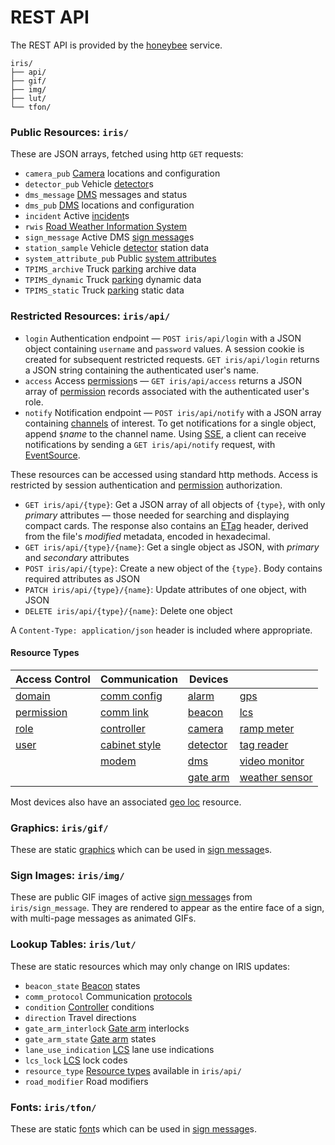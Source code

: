 # REST API

The REST API is provided by the [honeybee] service.

```text
iris/
├── api/
├── gif/
├── img/
├── lut/
└── tfon/
```

### Public Resources: `iris/`

These are JSON arrays, fetched using http `GET` requests:

- `camera_pub`  [Camera] locations and configuration
- `detector_pub`  Vehicle [detector]s
- `dms_message`  [DMS] messages and status
- `dms_pub`  [DMS] locations and configuration
- `incident`  Active [incident]s
- `rwis`  [Road Weather Information System]
- `sign_message`  Active DMS [sign message]s
- `station_sample`  Vehicle [detector] station data
- `system_attribute_pub`  Public [system attributes]
- `TPIMS_archive`  Truck [parking] archive data
- `TPIMS_dynamic`  Truck [parking] dynamic data
- `TPIMS_static`  Truck [parking] static data

### Restricted Resources: `iris/api/`

- `login`  Authentication endpoint — `POST iris/api/login` with a JSON object
  containing `username` and `password` values.  A session cookie is created
  for subsequent restricted requests.  `GET iris/api/login` returns a JSON
  string containing the authenticated user's name.
- `access`  Access [permission]s — `GET iris/api/access` returns a JSON array
  of [permission] records associated with the authenticated user's role.
- `notify`  Notification endpoint — `POST iris/api/notify` with a JSON array
  containing [channels] of interest.  To get notifications for a single object,
  append `$`_name_ to the channel name.  Using [SSE], a client can receive
  notifications by sending a `GET iris/api/notify` request, with [EventSource].

These resources can be accessed using standard http methods.  Access is
restricted by session authentication and [permission] authorization.

- `GET iris/api/{type}`: Get a JSON array of all objects of `{type}`, with only
  *primary* attributes — those needed for searching and displaying compact
  cards.  The response also contains an [ETag] header, derived from the file's
  *modified* metadata, encoded in hexadecimal.
- `GET iris/api/{type}/{name}`: Get a single object as JSON, with *primary* and
  *secondary* attributes
- `POST iris/api/{type}`: Create a new object of the `{type}`.  Body contains
                          required attributes as JSON
- `PATCH iris/api/{type}/{name}`: Update attributes of one object, with JSON
- `DELETE iris/api/{type}/{name}`: Delete one object

A `Content-Type: application/json` header is included where appropriate.

#### Resource Types

| Access Control | Communication   | Devices    |                  |
|----------------|-----------------|------------|------------------|
| [domain]       | [comm config]   | [alarm]    | [gps]            |
| [permission]   | [comm link]     | [beacon]   | [lcs]            |
| [role]         | [controller]    | [camera]   | [ramp meter]     |
| [user]         | [cabinet style] | [detector] | [tag reader]     |
|                | [modem]         | [dms]      | [video monitor]  |
|                |                 | [gate arm] | [weather sensor] |

Most devices also have an associated [geo loc] resource.

### Graphics: `iris/gif/`

These are static [graphics] which can be used in [sign message]s.

### Sign Images: `iris/img/`

These are public GIF images of active [sign message]s from `iris/sign_message`.
They are rendered to appear as the entire face of a sign, with multi-page
messages as animated GIFs.

### Lookup Tables: `iris/lut/`

These are static resources which may only change on IRIS updates:

- `beacon_state`  [Beacon] states
- `comm_protocol`  Communication [protocols]
- `condition`  [Controller] conditions
- `direction`  Travel directions
- `gate_arm_interlock`  [Gate arm] interlocks
- `gate_arm_state`  [Gate arm] states
- `lane_use_indication`  [LCS] lane use indications
- `lcs_lock`  [LCS] lock codes
- `resource_type`  [Resource types] available in `iris/api/`
- `road_modifier`  Road modifiers

### Fonts: `iris/tfon/`

These are static [font]s which can be used in [sign message]s.


[alarm]: alarms.html
[beacon]: beacons.html
[cabinet style]: controllers.html#cabinet-styles
[camera]: cameras.html
[channels]: https://mnit-rtmc.github.io/iris/database.html#channels
[comm config]: comm_config.html
[comm link]: comm_links.html
[controller]: controllers.html
[dependent resources]: permissions.html#dependent-resources
[detector]: vehicle_detection.html
[dms]: dms.html
[domain]: user_roles.html#domains
[etag]: https://en.wikipedia.org/wiki/HTTP_ETag
[EventSource]: https://developer.mozilla.org/en-US/docs/Web/API/EventSource
[font]: fonts.html
[gate arm]: gate_arms.html
[geo loc]: geo_loc.html
[gps]: gps.html
[graphics]: graphics.html
[honeybee]: https://github.com/mnit-rtmc/iris/tree/master/honeybee
[incident]: incidents.html
[lcs]: lcs.html
[modem]: modem.html
[parking]: parking_areas.html
[permission]: permissions.html
[protocols]: protocols.html
[ramp meter]: ramp_meters.html
[resource types]: #resource-types
[Road Weather Information System]: rwis.html
[role]: user_roles.html#roles
[sign message]: sign_message.html
[SSE]: https://en.wikipedia.org/wiki/Server-sent_events
[system attributes]: system_attributes.html
[tag reader]: tolling.html#tag-readers
[user]: user_roles.html
[video monitor]: video.html
[weather sensor]: rwis.html
